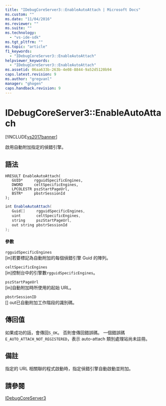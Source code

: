 ```yaml
---
title: "IDebugCoreServer3::EnableAutoAttach | Microsoft Docs"
ms.custom: ""
ms.date: "11/04/2016"
ms.reviewer: ""
ms.suite: ""
ms.technology: 
  - "vs-ide-sdk"
ms.tgt_pltfrm: ""
ms.topic: "article"
f1_keywords: 
  - "IDebugCoreServer3::EnableAutoAttach"
helpviewer_keywords: 
  - "IDebugCoreServer3::EnableAutoAttach"
ms.assetid: 06aa633b-263b-4e08-8844-9a52d5120b94
caps.latest.revision: 9
ms.author: "gregvanl"
manager: "ghogen"
caps.handback.revision: 9
---
```

# IDebugCoreServer3::EnableAutoAttach
[!INCLUDE[vs2017banner](../../../code-quality/includes/vs2017banner.md)]

啟用自動附加指定的偵錯引擎。  
  
## 語法  
  
```cpp#  
HRESULT EnableAutoAttach(  
   GUID*     rgguidSpecificEngines,  
   DWORD     celtSpecificEngines,  
   LPCOLESTR pszStartPageUrl,  
   BSTR*     pbstrSessionId  
);  
```  
  
```c#  
int EnableAutoAttach(  
   Guid[]     rgguidSpecificEngines,  
   uint       celtSpecificEngines,  
   string     pszStartPageUrl,  
   out string pbstrSessionId  
);  
```  
  
#### 參數  
 `rgguidSpecificEngines`  
 \[in\]若要標記為自動附加的每個偵錯引擎 Guid 的陣列。  
  
 `celtSpecificEngines`  
 \[in\]控制台中的引擎數`rgguidSpecificEngines`。  
  
 `pszStartPageUrl`  
 \[in\]自動附加時所使用的起始 URL。  
  
 `pbstrSessionID`  
 \[\] out已自動附加工作階段的識別碼。  
  
## 傳回值  
 如果成功的話，會傳回`S_OK`。 否則會傳回錯誤碼。  一個錯誤碼`E_AUTO_ATTACH_NOT_REGISTERED`，表示 auto\-attach 類別處理站尚未註冊。  
  
## 備註  
 指定的 URL 相關聯的程式啟動時，指定偵錯引擎自動啟動並附加。  
  
## 請參閱  
 [IDebugCoreServer3](../../../extensibility/debugger/reference/idebugcoreserver3.md)